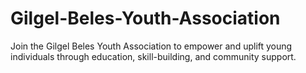 # Gilgel-Beles-Youth-Association
Join the Gilgel Beles Youth Association to empower and uplift young individuals through education, skill-building, and community support.
